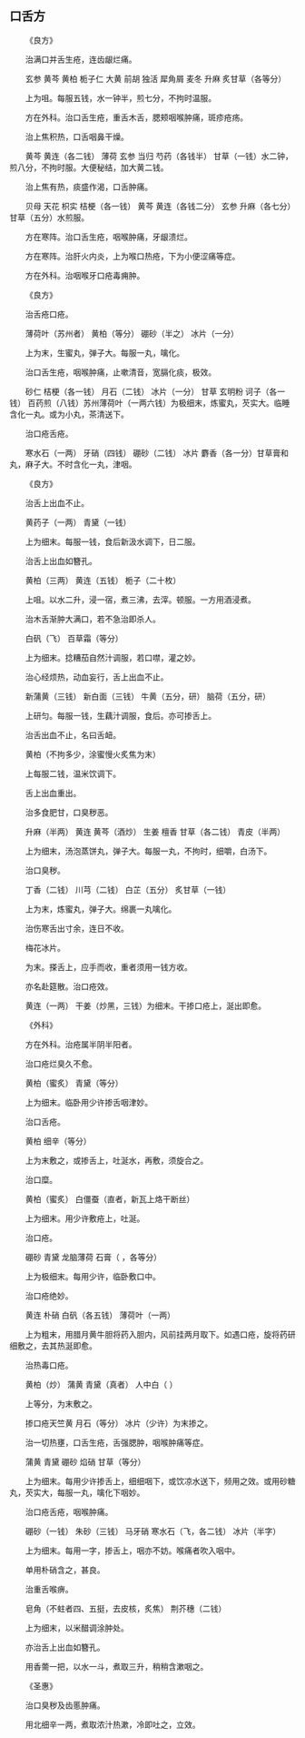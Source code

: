 ## 口舌方


&emsp;&emsp;《良方》

&emsp;&emsp;治满口并舌生疮，连齿龈烂痛。

&emsp;&emsp;玄参 黄芩 黄柏 栀子仁 大黄 前胡 独活 犀角屑 麦冬 升麻 炙甘草（各等分）

&emsp;&emsp;上为咀。每服五钱，水一钟半，煎七分，不拘时温服。

&emsp;&emsp;方在外科。治口舌生疮，重舌木舌，腮颊咽喉肿痛，斑疹疮疡。

&emsp;&emsp;治上焦积热，口舌咽鼻干燥。

&emsp;&emsp;黄芩 黄连（各二钱） 薄荷 玄参 当归 芍药（各钱半） 甘草（一钱）水二钟，煎八分，不拘时服。大便秘结，加大黄二钱。

&emsp;&emsp;治上焦有热，痰盛作渴，口舌肿痛。

&emsp;&emsp;贝母 天花 枳实 桔梗（各一钱） 黄芩 黄连（各钱二分） 玄参 升麻（各七分） 甘草（五分）水煎服。

&emsp;&emsp;方在寒阵。治口舌生疮，咽喉肿痛，牙龈溃烂。

&emsp;&emsp;方在寒阵。治肝火内炎，上为喉口热疮，下为小便涩痛等症。

&emsp;&emsp;方在外科。治咽喉牙口疮毒痈肿。

&emsp;&emsp;《良方》

&emsp;&emsp;治舌疮口疮。

&emsp;&emsp;薄荷叶（苏州者） 黄柏（等分） 硼砂（半之） 冰片（一分）

&emsp;&emsp;上为末，生蜜丸，弹子大。每服一丸，噙化。

&emsp;&emsp;治口舌生疮，咽喉肿痛，止嗽清音，宽膈化痰，极效。

&emsp;&emsp;砂仁 桔梗（各一钱） 月石（二钱） 冰片（一分） 甘草 玄明粉 诃子（各一钱） 百药煎（八钱）苏州薄荷叶（一两六钱）为极细末，炼蜜丸，芡实大。临睡含化一丸。或为小丸，茶清送下。

&emsp;&emsp;治口疮舌疮。

&emsp;&emsp;寒水石（一两） 牙硝（四钱） 硼砂（二钱） 冰片 麝香（各一分）甘草膏和丸，麻子大。不时含化一丸，津咽。

&emsp;&emsp;《良方》

&emsp;&emsp;治舌上出血不止。

&emsp;&emsp;黄药子（一两） 青黛（一钱）

&emsp;&emsp;上为细末。每服一钱，食后新汲水调下，日二服。

&emsp;&emsp;治舌上出血如簪孔。

&emsp;&emsp;黄柏（三两） 黄连（五钱） 栀子（二十枚）

&emsp;&emsp;上咀。以水二升，浸一宿，煮三沸，去滓。顿服。一方用酒浸煮。

&emsp;&emsp;治木舌渐肿大满口，若不急治即杀人。

&emsp;&emsp;白矾（飞） 百草霜（等分）

&emsp;&emsp;上为细末。捻糟茄自然汁调服，若口噤，灌之妙。

&emsp;&emsp;治心经烦热，动血妄行，舌上出血不止。

&emsp;&emsp;新蒲黄（三钱） 新白面（三钱） 牛黄（五分，研） 脑荷（五分，研）

&emsp;&emsp;上研匀。每服一钱，生藕汁调服，食后。亦可掺舌上。

&emsp;&emsp;治舌出血不止，名曰舌衄。

&emsp;&emsp;黄柏（不拘多少，涂蜜慢火炙焦为末）

&emsp;&emsp;上每服二钱，温米饮调下。

&emsp;&emsp;舌上出血重出。

&emsp;&emsp;治多食肥甘，口臭秽恶。

&emsp;&emsp;升麻（半两） 黄连 黄芩（酒炒） 生姜 檀香 甘草（各二钱） 青皮（半两）

&emsp;&emsp;上为细末，汤泡蒸饼丸，弹子大。每服一丸，不拘时，细嚼，白汤下。

&emsp;&emsp;治口臭秽。

&emsp;&emsp;丁香（二钱） 川芎（二钱） 白芷（五分） 炙甘草（一钱）

&emsp;&emsp;上为末，炼蜜丸，弹子大。绵裹一丸噙化。

&emsp;&emsp;治伤寒舌出寸余，连日不收。

&emsp;&emsp;梅花冰片。

&emsp;&emsp;为末。搽舌上，应手而收，重者须用一钱方收。

&emsp;&emsp;亦名赴筵散。治口疮效。

&emsp;&emsp;黄连（一两） 干姜（炒黑，三钱）为细末。干掺口疮上，涎出即愈。

&emsp;&emsp;《外科》

&emsp;&emsp;方在外科。治疮属半阴半阳者。

&emsp;&emsp;治口疮烂臭久不愈。

&emsp;&emsp;黄柏（蜜炙） 青黛（等分）

&emsp;&emsp;上为细末。临卧用少许掺舌咽津妙。

&emsp;&emsp;治口舌疮。

&emsp;&emsp;黄柏 细辛（等分）

&emsp;&emsp;上为末敷之，或掺舌上，吐涎水，再敷，须旋合之。

&emsp;&emsp;治口糜。

&emsp;&emsp;黄柏（蜜炙） 白僵蚕（直者，新瓦上烙干断丝）

&emsp;&emsp;上为细末。用少许敷疮上，吐涎。

&emsp;&emsp;治口疮。

&emsp;&emsp;硼砂 青黛 龙脑薄荷 石膏（ ，各等分）

&emsp;&emsp;上为极细末。每用少许，临卧敷口中。

&emsp;&emsp;治口疮绝妙。

&emsp;&emsp;黄连 朴硝 白矾（各五钱） 薄荷叶（一两）

&emsp;&emsp;上为粗末，用腊月黄牛胆将药入胆内，风前挂两月取下。如遇口疮，旋将药研细敷之，去其热涎即愈。

&emsp;&emsp;治热毒口疮。

&emsp;&emsp;黄柏（炒） 蒲黄 青黛（真者） 人中白（ ）

&emsp;&emsp;上等分，为末敷之。

&emsp;&emsp;掺口疮天竺黄 月石（等分） 冰片（少许）为末掺之。

&emsp;&emsp;治一切热壅，口舌生疮，舌强腮肿，咽喉肿痛等症。

&emsp;&emsp;蒲黄 青黛 硼砂 焰硝 甘草（等分）

&emsp;&emsp;上为细末。每用少许掺舌上，细细咽下，或饮凉水送下，频用之效。或用砂糖丸，芡实大，每服一丸，噙化下咽妙。

&emsp;&emsp;治口疮舌疮，咽喉肿痛。

&emsp;&emsp;硼砂（一钱） 朱砂（三钱） 马牙硝 寒水石（飞，各二钱） 冰片（半字）

&emsp;&emsp;上为细末。每用一字，掺舌上，咽亦不妨。喉痛者吹入咽中。

&emsp;&emsp;单用朴硝含之，甚良。

&emsp;&emsp;治重舌喉痹。

&emsp;&emsp;皂角（不蛀者四、五挺，去皮核，炙焦） 荆芥穗（二钱）

&emsp;&emsp;上为细末，以米醋调涂肿处。

&emsp;&emsp;亦治舌上出血如簪孔。

&emsp;&emsp;用香薷一把，以水一斗，煮取三升，稍稍含漱咽之。

&emsp;&emsp;《圣惠》

&emsp;&emsp;治口臭秽及齿慝肿痛。

&emsp;&emsp;用北细辛一两，煮取浓汁热漱，冷即吐之，立效。

